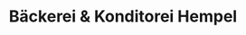 ---
title: "Bäckerei & Konditorei Hempel"
url: /stollberg-erzgebirge/baeckerei-und-konditorei-hempel/
shop: Bäckerei
---
